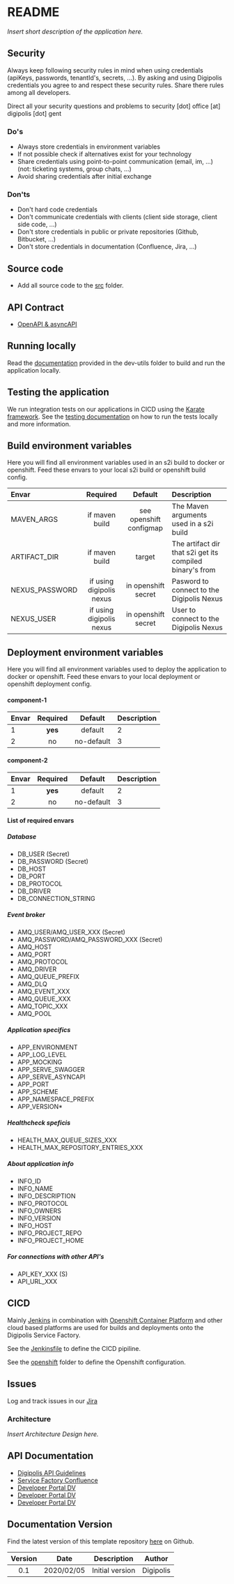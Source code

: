# README #
*Insert short description of the application here.*

## Security ##
Always keep following security rules in mind when using credentials (apiKeys, passwords, tenantId's, secrets, ...). By asking and using Digipolis credentials you agree to and respect these security rules. Share there rules among all developers.

Direct all your security questions and problems to security [dot] office [at] digipolis [dot] gent

### Do's ### 
* Always store credentials in environment variables
* If not possible check if alternatives exist for your technology
* Share credentials using point-to-point communication (email, im, ...) (not: ticketing systems, group chats, ...)
* Avoid sharing credentials after initial exchange
### Don'ts ### 
* Don't hard code credentials
* Don't communicate credentials with clients (client side storage, client side code, ...)
* Don't store credentials in public or private repositories (Github, Bitbucket, ...)
* Don't store credentials in documentation (Confluence, Jira, ...)

## Source code ##
* Add all source code to the [src](./src) folder.

## API Contract ##
* [OpenAPI & asyncAPI](./openapi/README.md)

## Running locally ##
Read the [documentation](./dev-utils/README.md) provided in the dev-utils folder to build and run the application locally.

## Testing the application ##
We run integration tests on our applications in CICD using the [Karate framework](https://github.com/intuit/karate). See the [testing documentation](./karate/README.md) on how to run the tests locally and more information. 

## Build environment variables ##
Here you will find all environment variables used in an s2i build to docker or openshift. Feed these envars to your local s2i build or openshift build config.

Envar | Required | Default | Description
:---|:---:|:---:|:---
MAVEN_ARGS | if maven build | see openshift configmap | The Maven arguments used in a s2i build
ARTIFACT_DIR | if maven build | target | The artifact dir that s2i get its compiled binary's from
NEXUS_PASSWORD | if using digipolis nexus | in openshift secret | Pasword to connect to the Digipolis Nexus
NEXUS_USER | if using digipolis nexus | in openshift secret | User to connect to the Digipolis Nexus

## Deployment environment variables ##
Here you will find all environment variables used to deploy the application to docker or openshift. Feed these envars to your local deployment or openshift deployment config.

#### component-1 ####
Envar | Required | Default | Description
:---|:---:|:---:|:---
1 | **yes** | default | 2
2 | no | no-default | 3

#### component-2 ####
Envar | Required | Default | Description
:---|:---:|:---:|:---
1 | **yes** | default | 2
2 | no | no-default | 3

#### List of required envars ####
##### Database #####
* DB_USER (Secret)
* DB_PASSWORD (Secret)
* DB_HOST
* DB_PORT
* DB_PROTOCOL
* DB_DRIVER
* DB_CONNECTION_STRING

##### Event broker #####
* AMQ_USER/AMQ_USER_XXX (Secret)
* AMQ_PASSWORD/AMQ_PASSWORD_XXX (Secret)
* AMQ_HOST
* AMQ_PORT
* AMQ_PROTOCOL
* AMQ_DRIVER
* AMQ_QUEUE_PREFIX
* AMQ_DLQ
* AMQ_EVENT_XXX
* AMQ_QUEUE_XXX
* AMQ_TOPIC_XXX
* AMQ_POOL

##### Application specifics #####
* APP_ENVIRONMENT
* APP_LOG_LEVEL
* APP_MOCKING
* APP_SERVE_SWAGGER
* APP_SERVE_ASYNCAPI
* APP_PORT
* APP_SCHEME
* APP_NAMESPACE_PREFIX
* APP_VERSION*

##### Healthcheck speficis #####
* HEALTH_MAX_QUEUE_SIZES_XXX
* HEALTH_MAX_REPOSITORY_ENTRIES_XXX

##### About application info #####
* INFO_ID
* INFO_NAME
* INFO_DESCRIPTION
* INFO_PROTOCOL
* INFO_OWNERS
* INFO_VERSION
* INFO_HOST
* INFO_PROJECT_REPO
* INFO_PROJECT_HOME

##### For connections with other API's #####
* API_KEY_XXX (S)
* API_URL_XXX

## CICD ##
Mainly [Jenkins](https://jenkins.io/) in combination with [Openshift Container Platform](https://www.openshift.com/) and other cloud based platforms are used for builds and deployments onto the Digipolis Service Factory.

See the [Jenkinsfile](./Jenkinsfile) to define the CICD pipiline. 

See the [openshift](./openshift/README.md) folder to define the Openshift configuration. 

## Issues ##
Log and track issues in our [Jira](https://digipolisgent.atlassian.net/)

### Architecture ###
*Insert Architecture Design here.*

## API Documentation ##
* [Digipolis API Guidelines](https://github.com/digipolisgent/api-guidelines)
* [Service Factory Confluence](https://digipolisgent.atlassian.net/wiki/spaces/SF/overview)
* [Developer Portal DV](https://developerdv.gent.be/)
* [Developer Portal DV](https://developerqa.gent.be/)
* [Developer Portal DV](https://developer.gent.be/)

## Documentation Version ##

Find the latest version of this template repository [here](https://github.com/digipolisgent/github_template_servicefactory) on Github. 

Version | Date | Description | Author
:---:|:---:|:---:|:---:
0.1 | 2020/02/05 | Initial version | Digipolis
